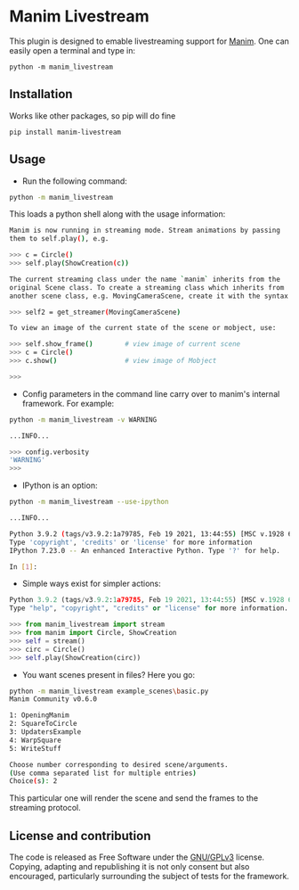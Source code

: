 # Manim Livestream

This plugin is designed to emable livestreaming support for [Manim](https://www.manim.community/). One
can easily open a terminal and type in:

``` {.sourceCode .bash}
python -m manim_livestream
```

## Installation

Works like other packages, so pip will do fine

``` {.sourceCode .bash}
pip install manim-livestream
```


## Usage

- Run the following command:

```bash
python -m manim_livestream
```

This loads a python shell along with the usage information:

```bash
Manim is now running in streaming mode. Stream animations by passing
them to self.play(), e.g.

>>> c = Circle()
>>> self.play(ShowCreation(c))

The current streaming class under the name `manim` inherits from the
original Scene class. To create a streaming class which inherits from
another scene class, e.g. MovingCameraScene, create it with the syntax:

>>> self2 = get_streamer(MovingCameraScene)

To view an image of the current state of the scene or mobject, use:

>>> self.show_frame()        # view image of current scene
>>> c = Circle()
>>> c.show()                 # view image of Mobject

>>> 
```

- Config parameters in the command line carry over to manim's internal framework.
For example:

```bash
python -m manim_livestream -v WARNING

...INFO...

>>> config.verbosity
'WARNING'
>>>
```

- IPython is an option:

```bash
python -m manim_livestream --use-ipython

...INFO...

Python 3.9.2 (tags/v3.9.2:1a79785, Feb 19 2021, 13:44:55) [MSC v.1928 64 bit (AMD64)]
Type 'copyright', 'credits' or 'license' for more information
IPython 7.23.0 -- An enhanced Interactive Python. Type '?' for help.

In [1]:

```

- Simple ways exist for simpler actions:

```py
Python 3.9.2 (tags/v3.9.2:1a79785, Feb 19 2021, 13:44:55) [MSC v.1928 64 bit (AMD64)] on win32
Type "help", "copyright", "credits" or "license" for more information.

>>> from manim_livestream import stream
>>> from manim import Circle, ShowCreation
>>> self = stream()
>>> circ = Circle()
>>> self.play(ShowCreation(circ))
```

- You want scenes present in files? Here you go:

```bash
python -m manim_livestream example_scenes\basic.py
Manim Community v0.6.0

1: OpeningManim
2: SquareToCircle
3: UpdatersExample
4: WarpSquare
5: WriteStuff

Choose number corresponding to desired scene/arguments.
(Use comma separated list for multiple entries)
Choice(s): 2

```

This particular one will render the scene and send the frames to the streaming protocol.

## License and contribution
The code is released as Free Software under the [GNU/GPLv3](https://choosealicense.com/licenses/gpl-3.0/) license. 
Copying, adapting and republishing it is not only consent but also encouraged, particularly surrounding the subject of tests for the framework.

